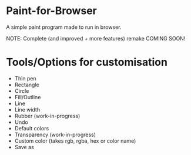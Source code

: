 # Paint-for-Browser
A simple paint program made to run in browser.

NOTE: Complete (and improved + more features) remake COMING SOON!

# Tools/Options for customisation
- Thin pen
- Rectangle
- Circle
- Fill/Outline
- Line
- Line width
- Rubber (work-in-progress)
- Undo
- Default colors
- Transparency (work-in-progress)
- Custom color (takes rgb, rgba, hex or color name)
- Save as
